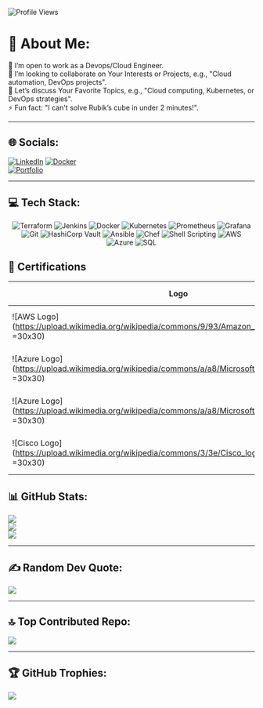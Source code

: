 ![Profile Views](https://komarev.com/ghpvc/?username=tohidhanfi20&color=blue)

# 💫 About Me:
🔭 I’m open to work as a Devops/Cloud Engineer.  
👯 I’m looking to collaborate on Your Interests or Projects, e.g., "Cloud automation, DevOps projects".  
💬 Let’s discuss Your Favorite Topics, e.g., "Cloud computing, Kubernetes, or DevOps strategies".  
⚡ Fun fact: "I can't solve Rubik’s cube in under 2 minutes!".  

---

## 🌐 Socials:  
[![LinkedIn](https://img.shields.io/badge/LinkedIn-blue?logo=linkedin&logoColor=white)](https://www.linkedin.com/in/tohidhanfi/)
[![Docker](https://img.shields.io/badge/Docker-blue?logo=docker&logoColor=white)](https://hub.docker.com/u/tohidaws)  
[![Portfolio](https://img.shields.io/badge/Portfolio-grey?logo=google-chrome&logoColor=white)](https://tohidhanfi.cloud/)  

---

## 💻 Tech Stack:

<div align="center">
  <img src="https://img.shields.io/badge/Terraform-623CE4?style=for-the-badge&logo=terraform&logoColor=white" alt="Terraform" />
  <img src="https://img.shields.io/badge/Jenkins-D24939?style=for-the-badge&logo=jenkins&logoColor=white" alt="Jenkins" />
  <img src="https://img.shields.io/badge/Docker-2496ED?style=for-the-badge&logo=docker&logoColor=white" alt="Docker" />
  <img src="https://img.shields.io/badge/Kubernetes-326CE5?style=for-the-badge&logo=kubernetes&logoColor=white" alt="Kubernetes" />
  <img src="https://img.shields.io/badge/Prometheus-E6522C?style=for-the-badge&logo=prometheus&logoColor=white" alt="Prometheus" />
  <img src="https://img.shields.io/badge/Grafana-F46800?style=for-the-badge&logo=grafana&logoColor=white" alt="Grafana" />
  <img src="https://img.shields.io/badge/Git-F05032?style=for-the-badge&logo=git&logoColor=white" alt="Git" />
  <img src="https://img.shields.io/badge/HashiCorp%20Vault-000000?style=for-the-badge&logo=vault&logoColor=white" alt="HashiCorp Vault" />
  <img src="https://img.shields.io/badge/Ansible-EE0000?style=for-the-badge&logo=ansible&logoColor=white" alt="Ansible" />
  <img src="https://img.shields.io/badge/Chef-000000?style=for-the-badge&logo=chef&logoColor=white" alt="Chef" />
  <img src="https://img.shields.io/badge/Shell%20Scripting-4EAA25?style=for-the-badge&logo=gnu-bash&logoColor=white" alt="Shell Scripting" />
  <img src="https://img.shields.io/badge/AWS-FF9900?style=for-the-badge&logo=amazonaws&logoColor=white" alt="AWS" />
  <img src="https://img.shields.io/badge/Azure-0078D4?style=for-the-badge&logo=microsoftazure&logoColor=white" alt="Azure" />
  <img src="https://img.shields.io/badge/SQL-CC2927?style=for-the-badge&logo=microsoftsqlserver&logoColor=white" alt="SQL" />
</div>

## 📜 Certifications

| Logo | Certification                                  | Issued Date      | Link                                                                                             |
|------|-----------------------------------------------|------------------|--------------------------------------------------------------------------------------------------|
| ![AWS Logo](https://upload.wikimedia.org/wikipedia/commons/9/93/Amazon_Web_Services_Logo.svg =30x30) | **AWS Certified Cloud Practitioner**          | June 2023        | [View Certificate](https://drive.google.com/drive/u/1/folders/14yg_uHgz1P3LteQYSHV_AHZJueak1nB8) |
| ![Azure Logo](https://upload.wikimedia.org/wikipedia/commons/a/a8/Microsoft_Azure_Logo.svg =30x30) | **Microsoft Certified: Azure Administrator**  | August 2023      | [View Certificate](https://drive.google.com/drive/u/1/folders/14yg_uHgz1P3LteQYSHV_AHZJueak1nB8) |
| ![Azure Logo](https://upload.wikimedia.org/wikipedia/commons/a/a8/Microsoft_Azure_Logo.svg =30x30) | **Microsoft Certified Azure Fundamentals**    | June 2023        | [View Certificate](https://drive.google.com/drive/u/1/folders/14yg_uHgz1P3LteQYSHV_AHZJueak1nB8) |
| ![Cisco Logo](https://upload.wikimedia.org/wikipedia/commons/3/3e/Cisco_logo_blue_2016.svg =30x30) | **Cisco Certified: Networking Essentials**    | August 2022      | [View Certificate](https://drive.google.com/drive/u/1/folders/14yg_uHgz1P3LteQYSHV_AHZJueak1nB8) |



## 📊 GitHub Stats:  
![](https://github-readme-stats.vercel.app/api?username=tohidhanfi20&theme=dark&hide_border=true&include_all_commits=false&count_private=true)  
![](https://github-readme-streak-stats.herokuapp.com/?user=tohidhanfi20&theme=dark&hide_border=true)  
![](https://github-readme-stats.vercel.app/api/top-langs/?username=tohidhanfi20&theme=dark&hide_border=true&include_all_commits=false&count_private=true&layout=compact)  

---

## ✍️ Random Dev Quote:  
![](https://quotes-github-readme.vercel.app/api?type=horizontal&theme=dark)  

---

## 🔝 Top Contributed Repo:  
![](https://github-contributor-stats.vercel.app/api?username=tohidhanfi20&limit=1&theme=dark&combine_all_yearly_contributions=true)  

---

## 🏆 GitHub Trophies:  
![](https://github-profile-trophy.vercel.app/?username=tohidhanfi20&theme=darkhub&no-frame=false&no-bg=false&margin-w=4)  
